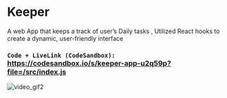 # Keeper
A web App that keeps a track of user’s Daily tasks , Utilized React hooks to create a dynamic, user-friendly interface

### `Code + LiveLink (CodeSandbox):` https://codesandbox.io/s/keeper-app-u2q59p?file=/src/index.js

![video_gif2](https://user-images.githubusercontent.com/72144798/228134388-61bb2ffa-4fa3-4423-9f87-f06ff8b9a046.gif)
